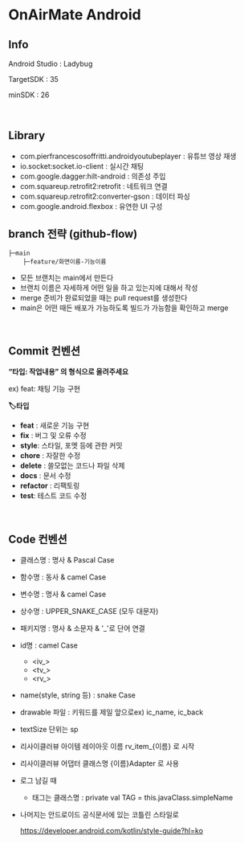 # OnAirMate Android
## Info

Android Studio : Ladybug

TargetSDK : 35

minSDK : 26

&nbsp; &nbsp; 
## Library  
- com.pierfrancescosoffritti.androidyoutubeplayer : 유튜브 영상 재생 
- io.socket:socket.io-client : 실시간 채팅
- com.google.dagger:hilt-android : 의존성 주입
- com.squareup.retrofit2:retrofit : 네트워크 연결
- com.squareup.retrofit2:converter-gson : 데이터 파싱
- com.google.android.flexbox : 유연한 UI 구성 
&nbsp; &nbsp; 

## branch 전략 (**github-flow)**

```
├─main
    ├─feature/화면이름-기능이름   
```
  
- 모든 브랜치는 main에서 만든다
- 브랜치 이름은 자세하게 어떤 일을 하고 있는지에 대해서 작성
- merge 준비가 완료되었을 때는 pull request를 생성한다
- main은 어떤 때든 배포가 가능하도록 빌드가 가능함을 확인하고 merge

&nbsp; &nbsp; 
## Commit 컨벤션

**“타입: 작업내용” 의  형식으로 올려주세요**

ex) feat: 채팅 기능 구현 

**🏷️타입**

- **feat** : 새로운 기능 구현
- **fix** : 버그 및 오류 수정
- **style**: 스타일, 포멧 등에 관한 커밋
- **chore** : 자잘한 수정
- **delete** : 쓸모없는 코드나 파일 삭제
- **docs** : 문서 수정
- **refactor** : 리팩토링
- **test**: 테스트 코드 수정

&nbsp; &nbsp; 
## Code 컨벤션

- 클래스명 : 명사 & Pascal Case
- 함수명 : 동사 & camel Case
- 변수명 : 명사 & camel Case
- 상수명 :  UPPER_SNAKE_CASE (모두 대문자)
- 패키지명 : 명사 & 소문자 & '_'로 단어 연결
- id명 : camel Case
    - <iv_>
    - <tv_>
    - <rv_>
- name(style, string 등) : snake Case
- drawable 파일 : 키워드를 제일 앞으로ex) ic_name, ic_back
- textSize 단위는 sp
- 리사이클러뷰 아이템 레이아웃 이름 rv_item_{이름} 로 시작
- 리사이클러뷰 어댑터 클래스명 {이름}Adapter 로 사용
- 로그 남길 때
    - 태그는 클래스명 : private val TAG = this.javaClass.simpleName

- 나머지는 안드로이드 공식문서에 있는 코틀린 스타일로
    
    https://developer.android.com/kotlin/style-guide?hl=ko
    

##

